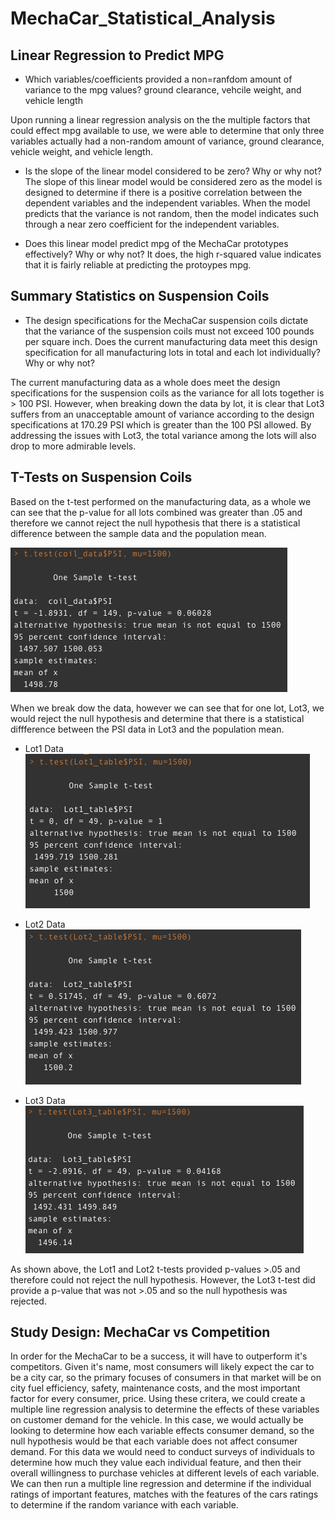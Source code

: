 # MechaCar_Statistical_Analysis

## Linear Regression to Predict MPG

- Which variables/coefficients provided a non=ranfdom amount of variance to the mpg values?
ground clearance, vehcile weight, and vehicle length

Upon running a linear regression analysis on the the multiple factors that could effect mpg available to use, we were able to determine that only three variables actually had a non-random amount of variance, ground clearance, vehicle weight, and vehicle length.

- Is the slope of the linear model considered to be zero? Why or why not?
The slope of this linear model would be considered zero as the model is designed to determine if there is a positive correlation between the dependent variables and the independent variables. When the model predicts that the variance is not random, then the model indicates such through a near zero coefficient for the independent variables.

- Does this linear model predict mpg of the MechaCar prototypes effectively? Why or why not?
It does, the high r-squared value indicates that it is fairly reliable at predicting the protoypes mpg.

## Summary Statistics on Suspension Coils

- The design specifications for the MechaCar suspension coils dictate that the variance of the suspension coils must not exceed 100 pounds per square inch. Does the current manufacturing data meet this design specification for all manufacturing lots in total and each lot individually? Why or why not?

The current manufacturing data as a whole does meet the design specifications for the suspension coils as the variance for all lots together is > 100 PSI. However, when breaking down the data by lot, it is clear that Lot3 suffers from an unacceptable amount of variance according to the design specifications at 170.29 PSI which is greater than the 100 PSI allowed. By addressing the issues with Lot3, the total variance among the lots will also drop to more admirable levels.

## T-Tests on Suspension Coils

Based on the t-test performed on the manufacturing data, as a whole we can see that the p-value for all lots combined was greater than .05 and therefore we cannot reject the null hypothesis that there is a statistical difference between the sample data and the population mean.

![](PSI_tTest.png)

When we break dow the data, however we can see that for one lot, Lot3, we would reject the null hypothesis and determine that there is a statistical diffference between the PSI data in Lot3 and the population mean.

- Lot1 Data
![](Lot1_tTest.png)

- Lot2 Data
![](Lot2_tTest.png)

- Lot3 Data
![](Lot3_tTest.png)

As shown above, the Lot1 and Lot2 t-tests provided p-values >.05 and therefore could not reject the null hypothesis. However, the Lot3 t-test did provide a p-value that was not >.05 and so the null hypothesis was rejected.

## Study Design: MechaCar vs Competition

In order for the MechaCar to be a success, it will have to outperform it's competitors. Given it's name, most consumers will likely expect the car to be a city car, so the primary focuses of consumers in that market will be on city fuel efficiency, safety, maintenance costs, and the most important factor for every consumer, price. Using these critera, we could create a multiple line regression analysis to determine the effects of these variables on customer demand for the vehicle. In this case, we would actually be looking to determine how each variable effects consumer demand, so the null hypothesis would be that each variable does not affect consumer demand. For this data we would need to conduct surveys of individuals to determine how much they value each individual feature, and then their overall willingness to purchase vehicles at different levels of each variable. We can then run a multiple line regression and determine if the individual ratings of important features, matches with the features of the cars ratings to determine if the random variance with each variable.